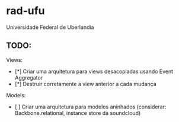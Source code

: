 rad-ufu
=======

Universidade Federal de Uberlandia

TODO:
-----

Views:
*    [*] Criar uma arquitetura para views desacopladas usando Event Aggregator
*    [*] Destruir corretamente a view anterior a cada mudança

Models:
*    [ ] Criar uma arquitetura para modelos aninhados (considerar: Backbone.relational, instance store da soundcloud)
